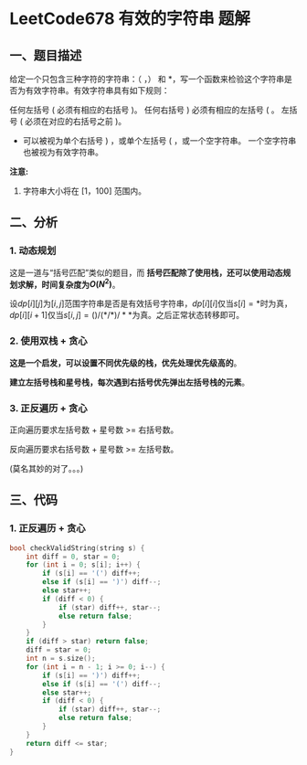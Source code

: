 # LeetCode678 有效的字符串 题解

## 一、题目描述

给定一个只包含三种字符的字符串：（ ，） 和 *，写一个函数来检验这个字符串是否为有效字符串。有效字符串具有如下规则：

任何左括号 ( 必须有相应的右括号 )。
任何右括号 ) 必须有相应的左括号 ( 。
左括号 ( 必须在对应的右括号之前 )。
* 可以被视为单个右括号 ) ，或单个左括号 ( ，或一个空字符串。
一个空字符串也被视为有效字符串。

**注意:**

1. 字符串大小将在 [1，100] 范围内。



## 二、分析

### 1. 动态规划

这是一道与“括号匹配”类似的题目，而 **括号匹配除了使用栈，还可以使用动态规划求解，时间复杂度为$O(N^2)$**。

设$dp[i][j]$为$[i,j]$范围字符串是否是有效括号字符串，$dp[i][i]$仅当$s[i]=*$时为真，$dp[i][i+1]$仅当$s[i,j]=() / (* / *)/**$为真。之后正常状态转移即可。

### 2. 使用双栈 + 贪心

**这是一个启发，可以设置不同优先级的栈，优先处理优先级高的**。

**建立左括号栈和星号栈，每次遇到右括号优先弹出左括号栈的元素**。

### 3. 正反遍历 + 贪心

正向遍历要求左括号数 + 星号数 >= 右括号数。

反向遍历要求右括号数 + 星号数 >= 左括号数。

(莫名其妙的对了。。。)



## 三、代码

### 1. 正反遍历 + 贪心

```c++
bool checkValidString(string s) {
    int diff = 0, star = 0;
    for (int i = 0; s[i]; i++) {
        if (s[i] == '(') diff++;
        else if (s[i] == ')') diff--;
        else star++;
        if (diff < 0) {
            if (star) diff++, star--;
            else return false;
        }
    }
    if (diff > star) return false;
    diff = star = 0;
    int n = s.size();
    for (int i = n - 1; i >= 0; i--) {
        if (s[i] == ')') diff++;
        else if (s[i] == '(') diff--;
        else star++;
        if (diff < 0) {
            if (star) diff++, star--;
            else return false;
        }
    }
    return diff <= star;
}
```

